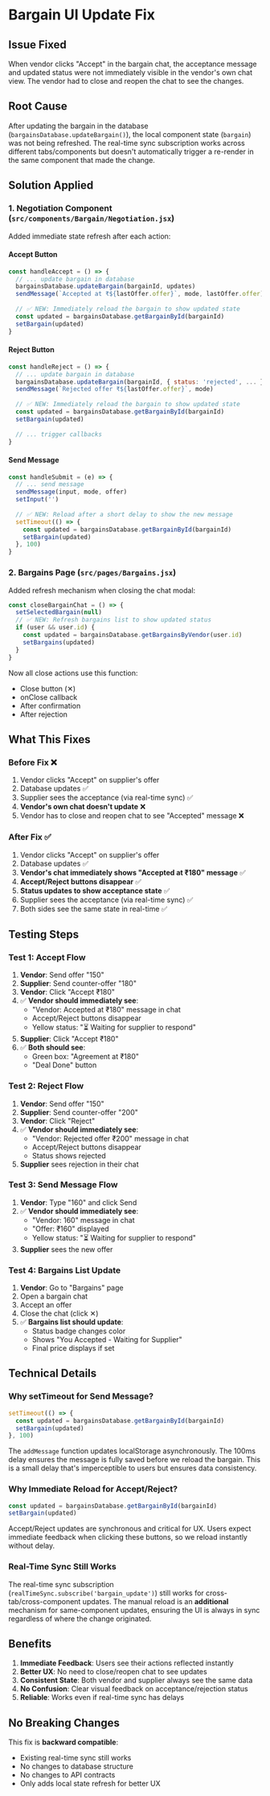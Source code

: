 # Bargain UI Update Fix

## Issue Fixed
When vendor clicks "Accept" in the bargain chat, the acceptance message and updated status were not immediately visible in the vendor's own chat view. The vendor had to close and reopen the chat to see the changes.

## Root Cause
After updating the bargain in the database (`bargainsDatabase.updateBargain()`), the local component state (`bargain`) was not being refreshed. The real-time sync subscription works across different tabs/components but doesn't automatically trigger a re-render in the same component that made the change.

## Solution Applied

### 1. Negotiation Component (`src/components/Bargain/Negotiation.jsx`)
Added immediate state refresh after each action:

#### Accept Button
```javascript
const handleAccept = () => {
  // ... update bargain in database
  bargainsDatabase.updateBargain(bargainId, updates)
  sendMessage(`Accepted at ₹${lastOffer.offer}`, mode, lastOffer.offer)
  
  // ✅ NEW: Immediately reload the bargain to show updated state
  const updated = bargainsDatabase.getBargainById(bargainId)
  setBargain(updated)
}
```

#### Reject Button
```javascript
const handleReject = () => {
  // ... update bargain in database
  bargainsDatabase.updateBargain(bargainId, { status: 'rejected', ... })
  sendMessage(`Rejected offer ₹${lastOffer.offer}`, mode)
  
  // ✅ NEW: Immediately reload the bargain to show updated state
  const updated = bargainsDatabase.getBargainById(bargainId)
  setBargain(updated)
  
  // ... trigger callbacks
}
```

#### Send Message
```javascript
const handleSubmit = (e) => {
  // ... send message
  sendMessage(input, mode, offer)
  setInput('')
  
  // ✅ NEW: Reload after a short delay to show the new message
  setTimeout(() => {
    const updated = bargainsDatabase.getBargainById(bargainId)
    setBargain(updated)
  }, 100)
}
```

### 2. Bargains Page (`src/pages/Bargains.jsx`)
Added refresh mechanism when closing the chat modal:

```javascript
const closeBargainChat = () => {
  setSelectedBargain(null)
  // ✅ NEW: Refresh bargains list to show updated status
  if (user && user.id) {
    const updated = bargainsDatabase.getBargainsByVendor(user.id)
    setBargains(updated)
  }
}
```

Now all close actions use this function:
- Close button (✕)
- onClose callback
- After confirmation
- After rejection

## What This Fixes

### Before Fix ❌
1. Vendor clicks "Accept" on supplier's offer
2. Database updates ✅
3. Supplier sees the acceptance (via real-time sync) ✅
4. **Vendor's own chat doesn't update** ❌
5. Vendor has to close and reopen chat to see "Accepted" message ❌

### After Fix ✅
1. Vendor clicks "Accept" on supplier's offer
2. Database updates ✅
3. **Vendor's chat immediately shows "Accepted at ₹180" message** ✅
4. **Accept/Reject buttons disappear** ✅
5. **Status updates to show acceptance state** ✅
6. Supplier sees the acceptance (via real-time sync) ✅
7. Both sides see the same state in real-time ✅

## Testing Steps

### Test 1: Accept Flow
1. **Vendor**: Send offer "150"
2. **Supplier**: Send counter-offer "180"
3. **Vendor**: Click "Accept ₹180"
4. ✅ **Vendor should immediately see**:
   - "Vendor: Accepted at ₹180" message in chat
   - Accept/Reject buttons disappear
   - Yellow status: "⏳ Waiting for supplier to respond"
5. **Supplier**: Click "Accept ₹180"
6. ✅ **Both should see**:
   - Green box: "Agreement at ₹180"
   - "Deal Done" button

### Test 2: Reject Flow
1. **Vendor**: Send offer "150"
2. **Supplier**: Send counter-offer "200"
3. **Vendor**: Click "Reject"
4. ✅ **Vendor should immediately see**:
   - "Vendor: Rejected offer ₹200" message in chat
   - Accept/Reject buttons disappear
   - Status shows rejected
5. **Supplier** sees rejection in their chat

### Test 3: Send Message Flow
1. **Vendor**: Type "160" and click Send
2. ✅ **Vendor should immediately see**:
   - "Vendor: 160" message in chat
   - "Offer: ₹160" displayed
   - Yellow status: "⏳ Waiting for supplier to respond"
3. **Supplier** sees the new offer

### Test 4: Bargains List Update
1. **Vendor**: Go to "Bargains" page
2. Open a bargain chat
3. Accept an offer
4. Close the chat (click ✕)
5. ✅ **Bargains list should update**:
   - Status badge changes color
   - Shows "You Accepted - Waiting for Supplier"
   - Final price displays if set

## Technical Details

### Why setTimeout for Send Message?
```javascript
setTimeout(() => {
  const updated = bargainsDatabase.getBargainById(bargainId)
  setBargain(updated)
}, 100)
```

The `addMessage` function updates localStorage asynchronously. The 100ms delay ensures the message is fully saved before we reload the bargain. This is a small delay that's imperceptible to users but ensures data consistency.

### Why Immediate Reload for Accept/Reject?
```javascript
const updated = bargainsDatabase.getBargainById(bargainId)
setBargain(updated)
```

Accept/Reject updates are synchronous and critical for UX. Users expect immediate feedback when clicking these buttons, so we reload instantly without delay.

### Real-Time Sync Still Works
The real-time sync subscription (`realTimeSync.subscribe('bargain_update')`) still works for cross-tab/cross-component updates. The manual reload is an **additional** mechanism for same-component updates, ensuring the UI is always in sync regardless of where the change originated.

## Benefits

1. **Immediate Feedback**: Users see their actions reflected instantly
2. **Better UX**: No need to close/reopen chat to see updates
3. **Consistent State**: Both vendor and supplier always see the same data
4. **No Confusion**: Clear visual feedback on acceptance/rejection status
5. **Reliable**: Works even if real-time sync has delays

## No Breaking Changes

This fix is **backward compatible**:
- Existing real-time sync still works
- No changes to database structure
- No changes to API contracts
- Only adds local state refresh for better UX
